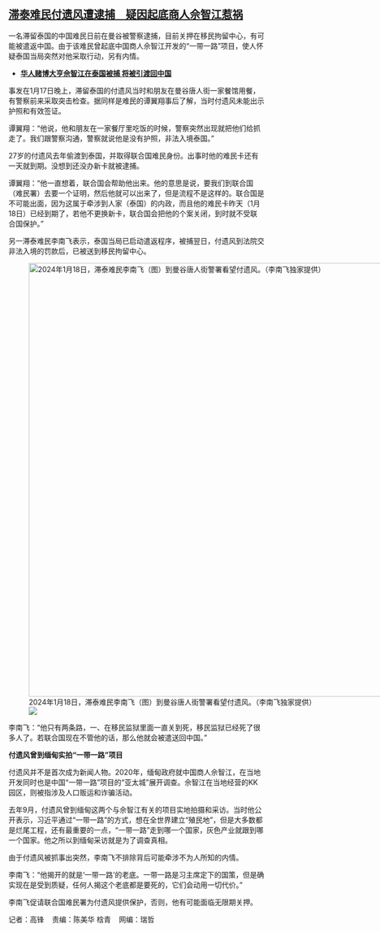 <!--1705681560000-->
[滞泰难民付遗风遭逮捕　疑因起底商人佘智江惹祸](https://www.rfa.org/mandarin/yataibaodao/renquanfazhi/gf-01192024074422.html)
------

<p>一名滞留泰国的中国难民日前在曼谷被警察逮捕，目前关押在移民拘留中心，有可能被遣返中国。由于该难民曾起底中国商人佘智江开发的“一带一路”项目，使人怀疑泰国当局突然对他采取行动，另有内情。</p><ul><li><strong><span class="result-title"><a class="state-published" href="https://www.rfa.org/mandarin/Xinwen/5-08152022122338.html">华人赌博大亨佘智江在泰国被捕 将被引渡回中国</a></span></strong></li></ul><p>事发在1月17日晚上，滞留泰国的付遗风当时和朋友在曼谷唐人街一家餐馆用餐，有警察前来采取突击检查。据同样是难民的谭翼翔事后了解，当时付遗风未能出示护照和有效签证。</p><p>谭翼翔：“他说，他和朋友在一家餐厅里吃饭的时候，警察突然出现就把他们给抓走了。我们跟警察沟通，警察就说他是没有护照，非法入境泰国。”</p><p>27岁的付遗风去年偷渡到泰国，并取得联合国难民身份。出事时他的难民卡还有一天就到期。没想到还没办新卡就被逮捕。</p><p>谭翼翔：“他一直想着，联合国会帮助他出来。他的意思是说，要我们到联合国（难民署）去要一个证明，然后他就可以出来了，但是流程不是这样的。联合国是不可能出面，因为这属于牵涉到人家（泰国）的内政，而且他的难民卡昨天（1月18日）已经到期了，若他不更换新卡，联合国会把他的个案关闭，到时就不受联合国保护。”</p><p>另一滞泰难民李南飞表示，泰国当局已启动遣返程序，被捕翌日，付遗风到法院交非法入境的罚款后，已被送到移民拘留中心。</p><p><figure class="image-richtext image-inline captioned" style="width:1151px;"><img alt="2024年1月18日，滞泰难民李南飞（图）到曼谷唐人街警署看望付遗风。（李南飞独家提供）" height="854" src="https://www.rfa.org/mandarin/yataibaodao/renquanfazhi/gf-01192024074422.html/m0119gf-2.jpg/@@images/6b73280b-7a6e-48d1-b3de-650c6d227eb1.jpeg" title="M0119GF-2.jpg" width="1151"/><figcaption class="image-caption">2024年1月18日，滞泰难民李南飞（图）到曼谷唐人街警署看望付遗风。（李南飞独家提供）</figcaption><small></small><div id="zoomattribute"><a data-caption="2024年1月18日，滞泰难民李南飞（图）到曼谷唐人街警署看望付遗风。（李南飞独家提供）" data-fancybox="" href="https://www.rfa.org/mandarin/yataibaodao/renquanfazhi/gf-01192024074422.html/m0119gf-2.jpg" id="single_image" title="2024年1月18日，滞泰难民李南飞（图）到曼谷唐人街警署看望付遗风。（李南飞独家提供）"><img src="/++plone++rfa-resources/img/icon-zoom.png"/></a></div></figure></p><p>李南飞：“他只有两条路，一、在移民监狱里面一直关到死，移民监狱已经死了很多人了。若联合国现在不管他的话，那么他就会被遣送回中国。”</p><p><strong>付遗风曾到缅甸实拍“一带一路”项目</strong></p><p>付遗风并不是首次成为新闻人物。2020年，缅甸政府就中国商人佘智江，在当地开发同时也是中国“一带一路”项目的“亚太城”展开调查。佘智江在当地经营的KK园区，则被指涉及人口贩运和诈骗活动。</p><p>去年9月，付遗风曾到缅甸这两个与佘智江有关的项目实地拍摄和采访。当时他公开表示，习近平通过“一带一路”的方式，想在全世界建立“殖民地”，但是大多数都是烂尾工程，还有最重要的一点，“一带一路”走到哪一个国家，灰色产业就跟到哪一个国家。他之所以到缅甸采访就是为了调查真相。</p><p>由于付遗风被抓事出突然，李南飞不排除背后可能牵涉不为人所知的内情。</p><p>李南飞：“他揭开的就是‘一带一路’的老底。一带一路是习主席定下的国策，但是确实现在是受到质疑，任何人揭这个老底都是要死的，它们会动用一切代价。”</p><p>李南飞促请联合国难民署为付遗风提供保护，否则，他有可能面临无限期关押。</p><p>记者：高锋    责编：陈美华 梒青    网编：瑞哲</p>
